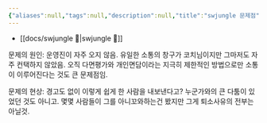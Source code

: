 ```yaml
---
{"aliases":null,"tags":null,"description":null,"title":"swjungle 문제점","created":"2023-12-17T22:21:49","updated":"2023-12-17T22:22:02","dg-publish":true,"permalink":"/docs/swjungle 문제점/","dgPassFrontmatter":true}
---
```


- [[docs/swjungle 🤖\|swjungle 🤖]]

문제의 원인: 운영진이 자주 오지 않음. 유일한 소통의 창구가 코치님이지만 그마저도 자주 컨택하지 않았음. 오직 다면평가와 개인면담이라는 지극히 제한적인 방법으로만 소통이 이루어진다는 것도 큰 문제점임.  
  
문제의 현상: 경고도 없이 이렇게 쉽게 한 사람을 내보낸다고? 누군가와의 큰 다툼이 있었던 것도 아니고. 몇몇 사람들이 그를 아니꼬와하는건 봤지만 그게 퇴소사유의 전부는 아닐것.
